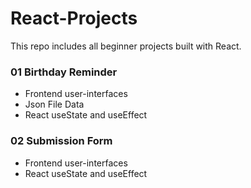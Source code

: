 # React-Projects
This repo includes all beginner projects built with React.

### 01 Birthday Reminder
- Frontend user-interfaces
- Json File Data
- React useState and useEffect
### 02 Submission Form
- Frontend user-interfaces
- React useState and useEffect
